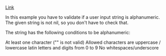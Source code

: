 [Link](http://www.codewars.com/kata/josephus-permutation/train/javascript)

In this example you have to validate if a user input string is alphanumeric. The given string is not nil, so you don't have to check that.

The string has the following conditions to be alphanumeric:

At least one character ("" is not valid)
Allowed characters are uppercase / lowercase latin letters and digits from 0 to 9
No whitespaces/underscore

